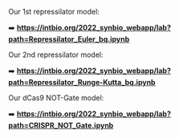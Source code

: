 Our 1st repressilator model:

➡️ **https://intbio.org/2022_synbio_webapp/lab?path=Repressilator_Euler_bq.ipynb**  

Our 2nd repressilator model:  

➡️ **https://intbio.org/2022_synbio_webapp/lab?path=Repressilator_Runge-Kutta_bq.ipynb**

Our dCas9 NOT-Gate model:

➡️ **https://intbio.org/2022_synbio_webapp/lab?path=CRISPR_NOT_Gate.ipynb**
